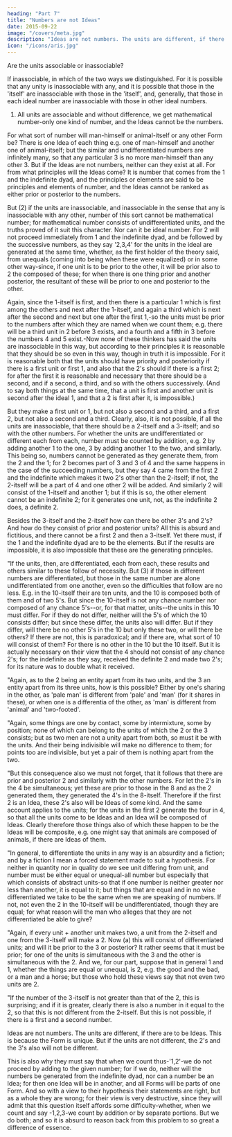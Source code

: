 ```yaml
---
heading: "Part 7"
title: "Numbers are not Ideas"
date: 2015-09-22
image: "/covers/meta.jpg"
description: "Ideas are not numbers. The units are different, if there are to be Ideas. This is because the Form is unique"
icon: "/icons/aris.jpg"
---
```




Are the units associable or inassociable? 

If inassociable, in which of the two ways we distinguished. For it is possible that any unity is inassociable with any, and it is possible that those in the 'itself' are inassociable with those in the 'itself', and, generally, that those in each ideal number are inassociable with those in other ideal numbers. 

1. All units are associable and without difference, we get mathematical number-only one kind of number, and the Ideas cannot be the numbers. 

For what sort of number will man-himself or animal-itself or any other Form be? There is one Idea of each thing e.g. one of man-himself and another one of animal-itself; but the similar and undifferentiated numbers are infinitely many, so that any particular 3 is no more man-himself than any other 3. But if the Ideas are not numbers, neither can they exist at all. For from what principles will the Ideas come? It is number that comes from the 1 and the indefinite dyad, and the principles or elements are said to be principles and elements of number, and the Ideas cannot be ranked as either prior or posterior to the numbers.

But (2) if the units are inassociable, and inassociable in the sense that any is inassociable with any other, number of this sort cannot be mathematical number; for mathematical number consists of undifferentiated units, and the truths proved of it suit this character. Nor can it be ideal number. For 2 will not proceed immediately from 1 and the indefinite dyad, and be followed by the successive numbers, as they say '2,3,4' for the units in the ideal are generated at the same time, whether, as the first holder of the theory said, from unequals (coming into being when these were equalized) or in some other way-since, if one unit is to be prior to the other, it will be prior also to 2 the composed of these; for when there is one thing prior and another posterior, the resultant of these will be prior to one and posterior to the other. 

Again, since the 1-itself is first, and then there is a particular 1 which is first among the others and next after the 1-itself, and again a third which is next after the second and next but one after the first 1,-so the units must be prior to the numbers after which they are named when we count them; e.g. there will be a third unit in 2 before 3 exists, and a fourth and a fifth in 3 before the numbers 4 and 5 exist.-Now none of these thinkers has said the units are inassociable in this way, but according to their principles it is reasonable that they should be so even in this way, though in truth it is impossible. For it is reasonable both that the units should have priority and posteriority if there is a first unit or first 1, and also that the 2's should if there is a first 2; for after the first it is reasonable and necessary that there should be a second, and if a second, a third, and so with the others successively. (And to say both things at the same time, that a unit is first and another unit is second after the ideal 1, and that a 2 is first after it, is impossible.) 

But they make a first unit or 1, but not also a second and a third, and a first 2, but not also a second and a third. Clearly, also, it is not possible, if all the units are inassociable, that there should be a 2-itself and a 3-itself; and so with the other numbers. For whether the units are undifferentiated or different each from each, number must be counted by addition, e.g. 2 by adding another 1 to the one, 3 by adding another 1 to the two, and similarly. This being so, numbers cannot be generated as they generate them, from the 2 and the 1; for 2 becomes part of 3 and 3 of 4 and the same happens in the case of the succeeding numbers, but they say 4 came from the first 2 and the indefinite which makes it two 2's other than the 2-itself; if not, the 2-itself will be a part of 4 and one other 2 will be added. And similarly 2 will consist of the 1-itself and another 1; but if this is so, the other element cannot be an indefinite 2; for it generates one unit, not, as the indefinite 2 does, a definite 2.

Besides the 3-itself and the 2-itself how can there be other 3's and 2's? And how do they consist of prior and posterior units? All this is absurd and fictitious, and there cannot be a first 2 and then a 3-itself. Yet there must, if the 1 and the indefinite dyad are to be the elements. But if the results are impossible, it is also impossible that these are the generating principles.

"If the units, then, are differentiated, each from each, these results and others similar to these follow of necessity. But (3) if those in different numbers are differentiated, but those in the same number are alone undifferentiated from one another, even so the difficulties that follow are no less. E.g. in the 10-itself their are ten units, and the 10 is composed both of them and of two 5's. But since the 10-itself is not any chance number nor composed of any chance 5's--or, for that matter, units--the units in this 10 must differ. For if they do not differ, neither will the 5's of which the 10 consists differ; but since these differ, the units also will differ. But if they differ, will there be no other 5's in the 10 but only these two, or will there be others? If there are not, this is paradoxical; and if there are, what sort of 10 will consist of them? For there is no other in the 10 but the 10 itself. But it is actually necessary on their view that the 4 should not consist of any chance 2's; for the indefinite as they say, received the definite 2 and made two 2's; for its nature was to double what it received.

"Again, as to the 2 being an entity apart from its two units, and the 3 an entity apart from its three units, how is this possible? Either by one's sharing in the other, as 'pale man' is different from 'pale' and 'man' (for it shares in these), or when one is a differentia of the other, as 'man' is different from 'animal' and 'two-footed'.

"Again, some things are one by contact, some by intermixture, some by position; none of which can belong to the units of which the 2 or the 3 consists; but as two men are not a unity apart from both, so must it be with the units. And their being indivisible will make no difference to them; for points too are indivisible, but yet a pair of them is nothing apart from the two.

"But this consequence also we must not forget, that it follows that there are prior and posterior 2 and similarly with the other numbers. For let the 2's in the 4 be simultaneous; yet these are prior to those in the 8 and as the 2 generated them, they generated the 4's in the 8-itself. Therefore if the first 2 is an Idea, these 2's also will be Ideas of some kind. And the same account applies to the units; for the units in the first 2 generate the four in 4, so that all the units come to be Ideas and an Idea will be composed of Ideas. Clearly therefore those things also of which these happen to be the Ideas will be composite, e.g. one might say that animals are composed of animals, if there are Ideas of them.

"In general, to differentiate the units in any way is an absurdity and a fiction; and by a fiction I mean a forced statement made to suit a hypothesis. For neither in quantity nor in quality do we see unit differing from unit, and number must be either equal or unequal-all number but especially that which consists of abstract units-so that if one number is neither greater nor less than another, it is equal to it; but things that are equal and in no wise differentiated we take to be the same when we are speaking of numbers. If not, not even the 2 in the 10-itself will be undifferentiated, though they are equal; for what reason will the man who alleges that they are not differentiated be able to give?

"Again, if every unit + another unit makes two, a unit from the 2-itself and one from the 3-itself will make a 2. Now (a) this will consist of differentiated units; and will it be prior to the 3 or posterior? It rather seems that it must be prior; for one of the units is simultaneous with the 3 and the other is simultaneous with the 2. And we, for our part, suppose that in general 1 and 1, whether the things are equal or unequal, is 2, e.g. the good and the bad, or a man and a horse; but those who hold these views say that not even two units are 2.

"If the number of the 3-itself is not greater than that of the 2, this is surprising; and if it is greater, clearly there is also a number in it equal to the 2, so that this is not different from the 2-itself. But this is not possible, if there is a first and a second number.

Ideas are not numbers. The units are different, if there are to be Ideas. This is because the Form is unique. But if the units are not different, the 2's and the 3's also will not be different. 

This is also why they must say that when we count thus-'1,2'-we do not proceed by adding to the given number; for if we do, neither will the numbers be generated from the indefinite dyad, nor can a number be an Idea; for then one Idea will be in another, and all Forms will be parts of one Form. And so with a view to their hypothesis their statements are right, but as a whole they are wrong; for their view is very destructive, since they will admit that this question itself affords some difficulty-whether, when we count and say -1,2,3-we count by addition or by separate portions. But we do both; and so it is absurd to reason back from this problem to so great a difference of essence.



